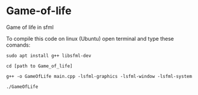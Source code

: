 # Game-of-life
Game of life in sfml

To compile this code on linux (Ubuntu) open terminal and type these comands:
```sudo apt update
sudo apt install g++ libsfml-dev

cd [path to Game_of_life]

g++ -o GameOfLife main.cpp -lsfml-graphics -lsfml-window -lsfml-system

./GameOfLife
